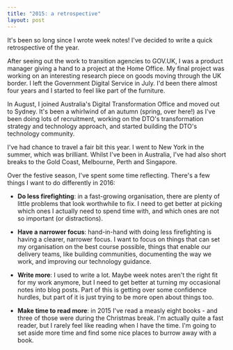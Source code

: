 ```yaml
---
title: "2015: a retrospective"
layout: post
---
```

It's been so long since I wrote week notes! I've decided to write a quick retrospective of the year.

After seeing out the work to transition agencies to GOV.UK, I was a product manager giving a hand to a project at the Home Office. My final project was working on an interesting research piece on goods moving through the UK border. I left the Government Digital Service in July. I'd been there almost four years and I started to feel like part of the furniture.

In August, I joined Australia's Digital Transformation Office and moved out to Sydney. It's been a whirlwind of an autumn (spring, over here!) as I've been doing lots of recruitment, working on the DTO's transformation strategy and technology approach, and started building the DTO's technology community.

I've had chance to travel a fair bit this year. I went to New York in the summer, which was brilliant. Whilst I've been in Australia, I've had also short breaks to the Gold Coast, Melbourne, Perth and Singapore.

Over the festive season, I've spent some time reflecting. There's a few things I want to do differently in 2016:

- **Do less firefighting**: in a fast-growing organisation, there are plenty of little problems that look worthwhile to fix. I need to get better at picking which ones I actually need to spend time with, and which ones are not so important (or distractions).

- **Have a narrower focus**: hand-in-hand with doing less firefighting is having a clearer, narrower focus. I want to focus on things that can set my organisation on the best course possible, things that enable our delivery teams, like building communities, documenting the way we work, and improving our technology guidance.

- **Write more**: I used to write a lot. Maybe week notes aren't the right fit for my work anymore, but I need to get better at turning my occasional notes into blog posts. Part of this is getting over some confidence hurdles, but part of it is just trying to be more open about things too. 

- **Make time to read more**: in 2015 I've read a measly eight books - and three of those were during the Christmas break. I'm actually quite a fast reader, but I rarely feel like reading when I have the time. I'm going to set aside more time and find some nice places to burrow away with a book.
